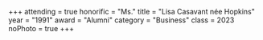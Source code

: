 +++
attending = true
honorific = "Ms."
title     = "Lisa Casavant née Hopkins"
year      = "1991"
award     = "Alumni"
category  = "Business"
class     = 2023
noPhoto   = true
+++